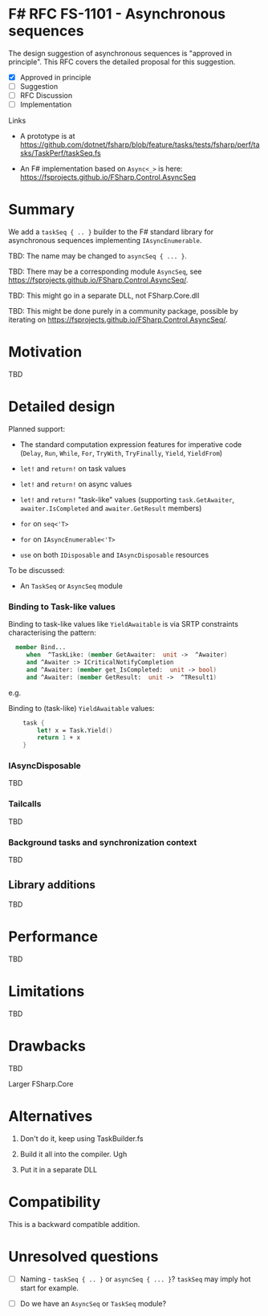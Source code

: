 # F# RFC FS-1101 - Asynchronous sequences

The design suggestion of asynchronous sequences is "approved in principle". This RFC covers the detailed proposal for this suggestion.

- [x] Approved in principle
- [ ] Suggestion
- [ ] RFC Discussion
- [ ] Implementation

Links

* A prototype is at https://github.com/dotnet/fsharp/blob/feature/tasks/tests/fsharp/perf/tasks/TaskPerf/taskSeq.fs

* An F# implementation based on `Async<_>` is here: https://fsprojects.github.io/FSharp.Control.AsyncSeq
 
# Summary

We add a `taskSeq { .. }` builder to the F# standard library for asynchronous sequences implementing `IAsyncEnumerable`.

TBD: The name may be changed to `asyncSeq { ... }`.

TBD: There may be a corresponding module `AsyncSeq`, see https://fsprojects.github.io/FSharp.Control.AsyncSeq/.

TBD: This might go in a separate DLL, not FSharp.Core.dll

TBD: This might be done purely in a community package, possible by iterating on https://fsprojects.github.io/FSharp.Control.AsyncSeq/.

# Motivation

TBD

# Detailed design

Planned support:

* The standard computation expression features for imperative code (`Delay`, `Run`, `While`, `For`, `TryWith`, `TryFinally`, `Yield`, `YieldFrom`)

* `let!` and `return!` on task values

* `let!` and `return!` on async values

* `let!` and `return!` "task-like" values (supporting `task.GetAwaiter`, `awaiter.IsCompleted` and `awaiter.GetResult` members)

* `for` on `seq<'T>`

* `for` on `IAsyncEnumerable<'T>`

* `use` on both `IDisposable` and `IAsyncDisposable` resources

To be discussed:

* An `TaskSeq` or `AsyncSeq` module

### Binding to Task-like values

Binding to task-like values like `YieldAwaitable` is via SRTP constraints characterising the pattern:

```fsharp
  member Bind...
     when  ^TaskLike: (member GetAwaiter:  unit ->  ^Awaiter)
     and ^Awaiter :> ICriticalNotifyCompletion
     and ^Awaiter: (member get_IsCompleted:  unit -> bool)
     and ^Awaiter: (member GetResult:  unit ->  ^TResult1) 
```

e.g.

Binding to (task-like) `YieldAwaitable` values:
```fsharp
    task {
        let! x = Task.Yield()
        return 1 + x
    }
```

### IAsyncDisposable

TBD

### Tailcalls

TBD

### Background tasks and synchronization context

TBD

## Library additions 

TBD

# Performance

TBD

# Limitations

TBD

# Drawbacks

TBD

Larger FSharp.Core

# Alternatives

1. Don't do it, keep using TaskBuilder.fs

2. Build it all into the compiler. Ugh

3. Put it in a separate DLL 

# Compatibility

This is a backward compatible addition.

# Unresolved questions

* [ ] Naming - `taskSeq { .. }` or `asyncSeq { ... }`?  `taskSeq` may imply hot start for example.  

* [ ] Do we have an `AsyncSeq` or `TaskSeq` module?


